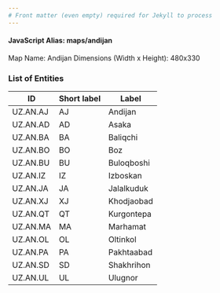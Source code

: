 ```yaml
---
# Front matter (even empty) required for Jekyll to process
---
```


#### JavaScript Alias: maps/andijan

Map Name: Andijan
Dimensions (Width x Height): 480x330

### List of Entities

| ID       | Short label | Label      |
| -------- | ----------- | ---------- |
| UZ.AN.AJ | AJ          | Andijan    |
| UZ.AN.AD | AD          | Asaka      |
| UZ.AN.BA | BA          | Baliqchi   |
| UZ.AN.BO | BO          | Boz        |
| UZ.AN.BU | BU          | Buloqboshi |
| UZ.AN.IZ | IZ          | Izboskan   |
| UZ.AN.JA | JA          | Jalalkuduk |
| UZ.AN.XJ | XJ          | Khodjaobad |
| UZ.AN.QT | QT          | Kurgontepa |
| UZ.AN.MA | MA          | Marhamat   |
| UZ.AN.OL | OL          | Oltinkol   |
| UZ.AN.PA | PA          | Pakhtaabad |
| UZ.AN.SD | SD          | Shakhrihon |
| UZ.AN.UL | UL          | Ulugnor    |
